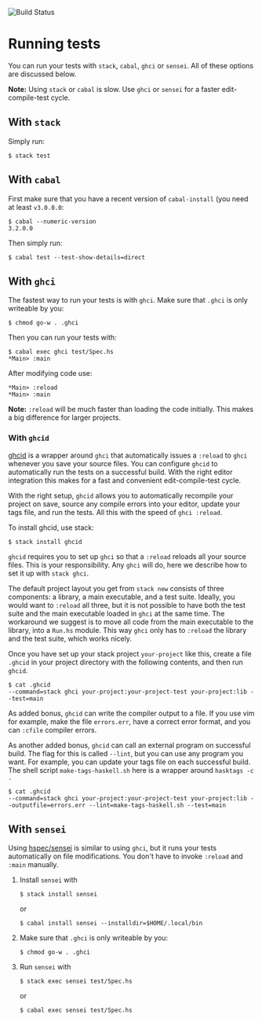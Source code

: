 ![Build Status](https://github.com/hspec/hspec-example/workflows/build/badge.svg)

# Running tests

You can run your tests with `stack`, `cabal`, `ghci` or `sensei`.  All of these
options are discussed below.

**Note:** Using `stack` or `cabal` is slow.  Use `ghci` or `sensei` for a
faster edit-compile-test cycle.

## With `stack`

Simply run:

```
$ stack test
```

## With `cabal`

First make sure that you have a recent version of `cabal-install` (you need at
least `v3.0.0.0`:

```
$ cabal --numeric-version
3.2.0.0
```

Then simply run:

```
$ cabal test --test-show-details=direct
```

## With `ghci`

The fastest way to run your tests is with `ghci`.  Make sure that `.ghci` is
only writeable by you:

```
$ chmod go-w . .ghci
```

Then you can run your tests with:

```
$ cabal exec ghci test/Spec.hs
*Main> :main
```

After modifying code use:

```
*Main> :reload
*Main> :main
```

**Note:** `:reload` will be much faster than loading the code initially.  This
makes a big difference for larger projects.


### With `ghcid`

[ghcid](https://github.com/ndmitchell/ghcid) is a wrapper around `ghci` that
automatically issues a `:reload` to `ghci` whenever you save your source files.
You can configure `ghcid` to automatically run the tests on a successful build.
With the right editor integration this makes for a fast and convenient
edit-compile-test cycle.

With the right setup, `ghcid` allows you to automatically recompile your
project on save, source any compile errors into your editor, update your tags
file, and run the tests. All this with the speed of `ghci :reload`.

To install ghcid, use stack:

```
$ stack install ghcid
```

`ghcid` requires you to set up `ghci` so that a `:reload` reloads all your
source files. This is your responsibility. Any `ghci` will do, here we describe
how to set it up with `stack ghci`.

The default project layout you get from `stack new` consists of three
components: a library, a main executable, and a test suite. Ideally, you would
want to `:reload` all three, but it is not possible to have both the test suite
and the main executable loaded in `ghci` at the same time. The workaround we
suggest is to move all code from the main executable to the library, into a
`Run.hs` module. This way `ghci` only has to `:reload` the library and the test
suite, which works nicely.

Once you have set up your stack project `your-project` like this, create a file
`.ghcid` in your project directory with the following contents, and then run
`ghcid`.

```
$ cat .ghcid
--command=stack ghci your-project:your-project-test your-project:lib --test=main
```

As added bonus, `ghcid` can write the compiler output to a file. If you use vim
for example, make the file `errors.err`, have a correct error format, and you
can `:cfile` compiler errors.

As another added bonus, `ghcid` can call an external program on successful
build. The flag for this is called `--lint`, but you can use any program you
want. For example, you can update your tags file on each successful build. The
shell script `make-tags-haskell.sh` here is a wrapper around `hasktags -c .`

```
$ cat .ghcid
--command=stack ghci your-project:your-project-test your-project:lib --outputfile=errors.err --lint=make-tags-haskell.sh --test=main
```




## With `sensei`

Using [hspec/sensei](https://github.com/hspec/sensei) is similar to using
`ghci`, but it runs your tests automatically on file modifications.  You don't
have to invoke `:reload` and `:main` manually.

1. Install `sensei` with
   ```
   $ stack install sensei
   ```
   or

   ```
   $ cabal install sensei --installdir=$HOME/.local/bin
   ```

1. Make sure that `.ghci` is only writeable by you:
   ```
   $ chmod go-w . .ghci
   ```

1. Run `sensei` with
   ```
   $ stack exec sensei test/Spec.hs
   ```
   or
   ```
   $ cabal exec sensei test/Spec.hs
   ```

